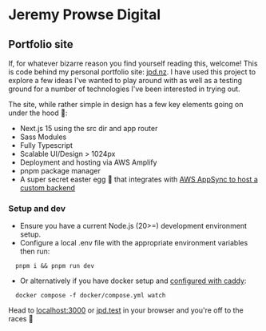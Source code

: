 # Jeremy Prowse Digital
## Portfolio site

If, for whatever bizarre reason you find yourself reading this, welcome! This is code behind my personal portfolio site: [jpd.nz](https://jpd.nz). I have used this project to explore a few ideas I've wanted to play around with as well as a testing ground for a number of technologies I've been interested in trying out.

The site, while rather simple in design has a few key elements going on under the hood 👀:

- Next.js 15 using the src dir and app router
- Sass Modules
- Fully Typescript
- Scalable UI/Design > 1024px
- Deployment and hosting via AWS Amplify
- pnpm package manager
- A super secret easter egg 🤫 that integrates with [AWS AppSync to host a custom backend](https://medium.com/@prowsejeremy/aws-appsync-api-access-via-iam-user-in-nodejs-95f8d722e3c6)

### Setup and dev

- Ensure you have a current Node.js (20>=) development environment setup.
- Configure a local .env file with the appropriate environment variables then run:

```
  pnpm i && pnpm run dev
```

- Or alternatively if you have docker setup and [configured with caddy](https://gist.github.com/prowsejeremy/696764a4a6a9ca56181dacd5c934bb24):

```
  docker compose -f docker/compose.yml watch
```

Head to [localhost:3000](http://localhost:3000) or [jpd.test](https://jpd.test) in your browser and you're off to the races 🐎
